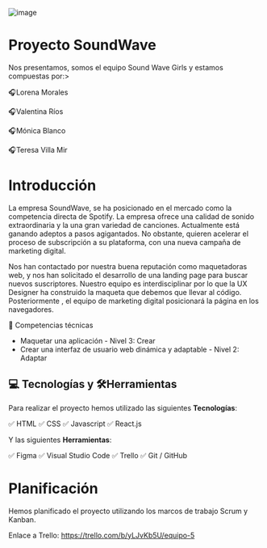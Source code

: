 ![image](https://github.com/SoundWAVEGIRLS/SoundWave/assets/132339878/029823f3-bba0-4aba-b331-e8bb84f98504)

# Proyecto SoundWave
Nos presentamos, somos el equipo Sound Wave Girls y estamos compuestas por:>


🎧Lorena Morales

🎧Valentina Ríos

🎧Mónica Blanco

🎧Teresa Villa Mir

# Introducción

La empresa SoundWave, se ha posicionado en el mercado como la competencia directa de Spotify. La empresa ofrece una calidad de sonido extraordinaria y la una gran variedad de canciones. Actualmente está ganando adeptos a pasos agigantados. No obstante, quieren acelerar el proceso de subscripción a su plataforma, con una nueva campaña de marketing digital.
>  
Nos han contactado por nuestra buena reputación como maquetadoras web, y nos han solicitado el desarrollo de una landing page para buscar nuevos suscriptores. Nuestro equipo es interdisciplinar por lo que la UX Designer ha construido la maqueta que debemos que llevar al código. Posteriormente , el equipo de marketing digital posicionará la página en los navegadores.
>
📓 Competencias técnicas 

- Maquetar una aplicación - Nivel 3: Crear
- Crear una interfaz de usuario web dinámica y adaptable - Nivel 2: Adaptar



## 💻 Tecnologías y 🛠Herramientas

Para realizar el proyecto hemos utilizado las siguientes **Tecnologías**:

✅ HTML
✅ CSS
✅ Javascript
✅ React.js
  
Y las siguientes **Herramientas**:

✅ Figma
✅ Visual Studio Code
✅ Trello
✅ Git / GitHub


# Planificación

Hemos planificado el proyecto utilizando los marcos de trabajo Scrum y Kanban.

Enlace a Trello: https://trello.com/b/yLJvKb5U/equipo-5











